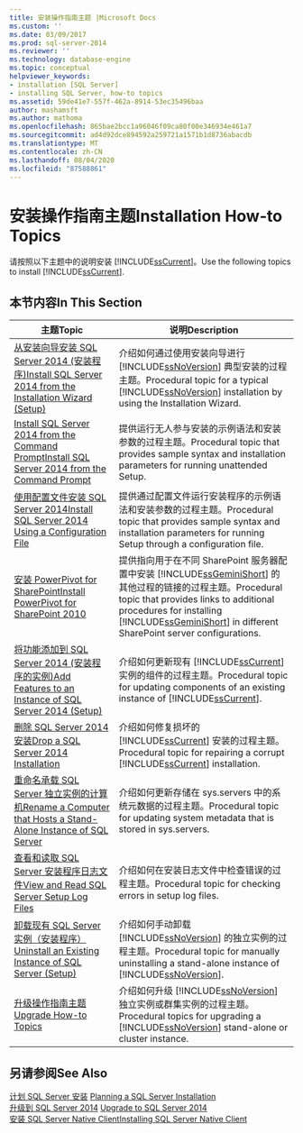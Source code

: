 ```yaml
---
title: 安装操作指南主题 |Microsoft Docs
ms.custom: ''
ms.date: 03/09/2017
ms.prod: sql-server-2014
ms.reviewer: ''
ms.technology: database-engine
ms.topic: conceptual
helpviewer_keywords:
- installation [SQL Server]
- installing SQL Server, how-to topics
ms.assetid: 59de41e7-557f-462a-8914-53ec35496baa
author: mashamsft
ms.author: mathoma
ms.openlocfilehash: 865bae2bcc1a96046f09ca80f00e346934e461a7
ms.sourcegitcommit: ad4d92dce894592a259721a1571b1d8736abacdb
ms.translationtype: MT
ms.contentlocale: zh-CN
ms.lasthandoff: 08/04/2020
ms.locfileid: "87588861"
---
```

# <a name="installation-how-to-topics"></a><span data-ttu-id="522dc-102">安装操作指南主题</span><span class="sxs-lookup"><span data-stu-id="522dc-102">Installation How-to Topics</span></span>
  <span data-ttu-id="522dc-103">请按照以下主题中的说明安装 [!INCLUDE[ssCurrent](../../includes/sscurrent-md.md)]。</span><span class="sxs-lookup"><span data-stu-id="522dc-103">Use the following topics to install [!INCLUDE[ssCurrent](../../includes/sscurrent-md.md)].</span></span>  
  
## <a name="in-this-section"></a><span data-ttu-id="522dc-104">本节内容</span><span class="sxs-lookup"><span data-stu-id="522dc-104">In This Section</span></span>  
  
|<span data-ttu-id="522dc-105">主题</span><span class="sxs-lookup"><span data-stu-id="522dc-105">Topic</span></span>|<span data-ttu-id="522dc-106">说明</span><span class="sxs-lookup"><span data-stu-id="522dc-106">Description</span></span>|  
|-----------|-----------------|  
|[<span data-ttu-id="522dc-107">从安装向导安装 SQL Server 2014 &#40;安装程序&#41;</span><span class="sxs-lookup"><span data-stu-id="522dc-107">Install SQL Server 2014 from the Installation Wizard &#40;Setup&#41;</span></span>](../../database-engine/install-windows/install-sql-server-from-the-installation-wizard-setup.md)|<span data-ttu-id="522dc-108">介绍如何通过使用安装向导进行 [!INCLUDE[ssNoVersion](../../includes/ssnoversion-md.md)] 典型安装的过程主题。</span><span class="sxs-lookup"><span data-stu-id="522dc-108">Procedural topic for a typical [!INCLUDE[ssNoVersion](../../includes/ssnoversion-md.md)] installation by using the Installation Wizard.</span></span>|  
|[<span data-ttu-id="522dc-109">Install SQL Server 2014 from the Command Prompt</span><span class="sxs-lookup"><span data-stu-id="522dc-109">Install SQL Server 2014 from the Command Prompt</span></span>](../../database-engine/install-windows/install-sql-server-from-the-command-prompt.md)|<span data-ttu-id="522dc-110">提供运行无人参与安装的示例语法和安装参数的过程主题。</span><span class="sxs-lookup"><span data-stu-id="522dc-110">Procedural topic that provides sample syntax and installation parameters for running unattended Setup.</span></span>|  
|[<span data-ttu-id="522dc-111">使用配置文件安装 SQL Server 2014</span><span class="sxs-lookup"><span data-stu-id="522dc-111">Install SQL Server 2014 Using a Configuration File</span></span>](../../database-engine/install-windows/install-sql-server-using-a-configuration-file.md)|<span data-ttu-id="522dc-112">提供通过配置文件运行安装程序的示例语法和安装参数的过程主题。</span><span class="sxs-lookup"><span data-stu-id="522dc-112">Procedural topic that provides sample syntax and installation parameters for running Setup through a configuration file.</span></span>|  
|[<span data-ttu-id="522dc-113">安装 PowerPivot for SharePoint</span><span class="sxs-lookup"><span data-stu-id="522dc-113">Install PowerPivot for SharePoint 2010</span></span>](../../../2014/sql-server/install/install-powerpivot-for-sharepoint-2010.md)|<span data-ttu-id="522dc-114">提供指向用于在不同 SharePoint 服务器配置中安装 [!INCLUDE[ssGeminiShort](../../includes/ssgeminishort-md.md)] 的其他过程的链接的过程主题。</span><span class="sxs-lookup"><span data-stu-id="522dc-114">Procedural topic that provides links to additional procedures for installing [!INCLUDE[ssGeminiShort](../../includes/ssgeminishort-md.md)] in different SharePoint server configurations.</span></span>|  
|[<span data-ttu-id="522dc-115">将功能添加到 SQL Server 2014 &#40;安装程序的实例&#41;</span><span class="sxs-lookup"><span data-stu-id="522dc-115">Add Features to an Instance of SQL Server 2014 &#40;Setup&#41;</span></span>](../../database-engine/install-windows/add-features-to-an-instance-of-sql-server-setup.md)|<span data-ttu-id="522dc-116">介绍如何更新现有 [!INCLUDE[ssCurrent](../../includes/sscurrent-md.md)] 实例的组件的过程主题。</span><span class="sxs-lookup"><span data-stu-id="522dc-116">Procedural topic for updating components of an existing instance of [!INCLUDE[ssCurrent](../../includes/sscurrent-md.md)].</span></span>|  
|[<span data-ttu-id="522dc-117">删除 SQL Server 2014 安装</span><span class="sxs-lookup"><span data-stu-id="522dc-117">Drop a SQL Server 2014 Installation</span></span>](../../database-engine/install-windows/repair-a-failed-sql-server-installation.md)|<span data-ttu-id="522dc-118">介绍如何修复损坏的 [!INCLUDE[ssCurrent](../../includes/sscurrent-md.md)] 安装的过程主题。</span><span class="sxs-lookup"><span data-stu-id="522dc-118">Procedural topic for repairing a corrupt [!INCLUDE[ssCurrent](../../includes/sscurrent-md.md)] installation.</span></span>|  
|[<span data-ttu-id="522dc-119">重命名承载 SQL Server 独立实例的计算机</span><span class="sxs-lookup"><span data-stu-id="522dc-119">Rename a Computer that Hosts a Stand-Alone Instance of SQL Server</span></span>](../../database-engine/install-windows/rename-a-computer-that-hosts-a-stand-alone-instance-of-sql-server.md)|<span data-ttu-id="522dc-120">介绍如何更新存储在 sys.servers 中的系统元数据的过程主题。</span><span class="sxs-lookup"><span data-stu-id="522dc-120">Procedural topic for updating system metadata that is stored in sys.servers.</span></span>|  
|[<span data-ttu-id="522dc-121">查看和读取 SQL Server 安装程序日志文件</span><span class="sxs-lookup"><span data-stu-id="522dc-121">View and Read SQL Server Setup Log Files</span></span>](../../database-engine/install-windows/view-and-read-sql-server-setup-log-files.md)|<span data-ttu-id="522dc-122">介绍如何在安装日志文件中检查错误的过程主题。</span><span class="sxs-lookup"><span data-stu-id="522dc-122">Procedural topic for checking errors in setup log files.</span></span>|  
|[<span data-ttu-id="522dc-123">卸载现有 SQL Server 实例（安装程序）</span><span class="sxs-lookup"><span data-stu-id="522dc-123">Uninstall an Existing Instance of SQL Server &#40;Setup&#41;</span></span>](../../../2014/sql-server/install/uninstall-an-existing-instance-of-sql-server-setup.md)|<span data-ttu-id="522dc-124">介绍如何手动卸载 [!INCLUDE[ssNoVersion](../../includes/ssnoversion-md.md)] 的独立实例的过程主题。</span><span class="sxs-lookup"><span data-stu-id="522dc-124">Procedural topic for manually uninstalling a stand-alone instance of [!INCLUDE[ssNoVersion](../../includes/ssnoversion-md.md)].</span></span>|  
|[<span data-ttu-id="522dc-125">升级操作指南主题</span><span class="sxs-lookup"><span data-stu-id="522dc-125">Upgrade How-to Topics</span></span>](../../../2014/sql-server/install/upgrade-how-to-topics.md)|<span data-ttu-id="522dc-126">介绍如何升级 [!INCLUDE[ssNoVersion](../../includes/ssnoversion-md.md)] 独立实例或群集实例的过程主题。</span><span class="sxs-lookup"><span data-stu-id="522dc-126">Procedural topics for upgrading a [!INCLUDE[ssNoVersion](../../includes/ssnoversion-md.md)] stand-alone or cluster instance.</span></span>|  
  
## <a name="see-also"></a><span data-ttu-id="522dc-127">另请参阅</span><span class="sxs-lookup"><span data-stu-id="522dc-127">See Also</span></span>  
 <span data-ttu-id="522dc-128">[计划 SQL Server 安装](../../../2014/sql-server/install/planning-a-sql-server-installation.md) </span><span class="sxs-lookup"><span data-stu-id="522dc-128">[Planning a SQL Server Installation](../../../2014/sql-server/install/planning-a-sql-server-installation.md) </span></span>  
 <span data-ttu-id="522dc-129">[升级到 SQL Server 2014](../../database-engine/install-windows/upgrade-sql-server.md) </span><span class="sxs-lookup"><span data-stu-id="522dc-129">[Upgrade to SQL Server 2014](../../database-engine/install-windows/upgrade-sql-server.md) </span></span>  
 [<span data-ttu-id="522dc-130">安装 SQL Server Native Client</span><span class="sxs-lookup"><span data-stu-id="522dc-130">Installing SQL Server Native Client</span></span>](../../relational-databases/native-client/applications/installing-sql-server-native-client.md)  
  
  
